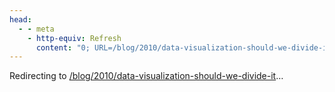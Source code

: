 ```yaml
---
head:
  - - meta
    - http-equiv: Refresh
      content: "0; URL=/blog/2010/data-visualization-should-we-divide-it"
---
```


Redirecting to <a href="/blog/2010/data-visualization-should-we-divide-it">/blog/2010/data-visualization-should-we-divide-it</a>…